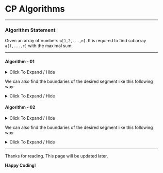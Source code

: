 # CP Algorithms

---

### Algorithm Statement

Given an array of numbers `a[1,2,...,n]`. It is required to find subarray `a[l,...,r]` with the maximal sum.

---

#### Algorithm - 01

<details>
  <summary>Click To Expand / Hide</summary>
	
```cpp
	int ans = ara[0], sum = 0, min_sum = 0;
	
	for(int r = 0; r < n; r++) {
		sum += ara[r];
		ans = max(ans, sum - min_sum);
		min_sum = min(min_sum, sum);
	}
```
	
</details>


We can also find the boundaries of the desired segment like this following way:

<details>
  <summary>Click To Expand / Hide</summary>
	
```cpp
	int ans = ara[0], ans_l = 0, ans_r = 0;
	int sum = 0, min_sum = 0, min_pos = 0;
	
	for(int r = 0; r < n; ++r) {
		sum += ara[r];
		int cur = sum - min_sum;
		if(cur > ans) {
			ans = cur;
			ans_l = min_pos + 1;
			ans_r = r;
		}
		if(sum < min_sum) {
			min_sum = sum;
			min_pos = r;
		}
	}
```

</details>

#### Algorithm - 02

<details>
  <summary>Click To Expand / Hide</summary>
	
``` cpp
	int ans = ara[0], sum = 0;
	
	for(int r = 0; r < n; ++r) {
		sum += ara[r];
		ans = max(ans, sum);
		sum = max(sum, 0);
	}
```

</details>

We can also find the boundaries of the desired segment like this following way:

<details>
  <summary>Click To Expand / Hide</summary>
	
```cpp
	int ans = ara[0], ans_l = 0, ans_r = 0;
	int sum = 0, minus_pos = -1;
	
	for(int r = 0; r < n; ++r) {
		sum += ara[r];
		if(sum > ans) {
			ans = sum;
			ans_l = minus_pos + 1;
			ans_r = r;
		}
		if(sum < 0) {
			sum = 0;
			minus_pos = r;
		}
	}
```

</details>

---

Thanks for reading. This page will be updated later.

**Happy Coding!**

